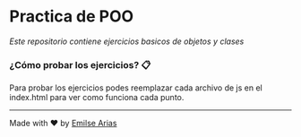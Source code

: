 # Practica de POO 

*Este repositorio contiene ejercicios basicos de objetos y clases*

### ¿Cómo probar los ejercicios? 📋

Para probar los ejercicios podes reemplazar cada archivo de js en el index.html para ver como funciona cada punto.
___

Made with ❤️ by [Emilse Arias](https://github.com/earias08)
